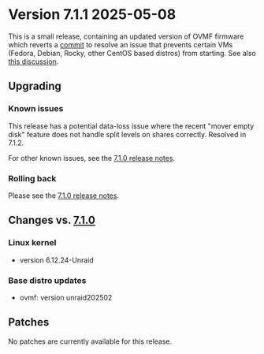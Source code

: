 # Version 7.1.1 2025-05-08

This is a small release, containing an updated version of OVMF firmware
which reverts a [commit](https://github.com/tianocore/edk2/commit/efaa102d00)
to resolve an issue that prevents certain VMs (Fedora, Debian, Rocky, other CentOS based distros)
from starting. See also [this discussion](https://github.com/tianocore/edk2/issues/10883).

## Upgrading

### Known issues

This release has a potential data-loss issue where the recent "mover empty disk" feature does not handle split levels on shares correctly. Resolved in 7.1.2.

For other known issues, see the [7.1.0 release notes](7.1.0.md#known-issues).

### Rolling back

Please see the [7.1.0 release notes](7.1.0.md#rolling-back).

## Changes vs. [7.1.0](7.1.0.md)

### Linux kernel

* version 6.12.24-Unraid

### Base distro updates

* ovmf: version unraid202502

## Patches

No patches are currently available for this release.
